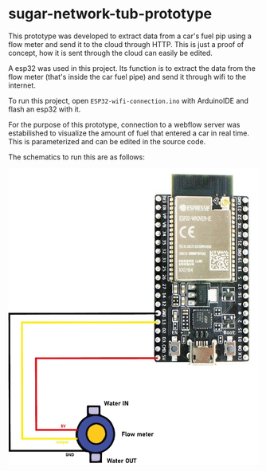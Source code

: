 # sugar-network-tub-prototype

This prototype was developed to extract data from a car's fuel pip using a flow meter and send it to the cloud through HTTP. This is just a proof of concept, how it is sent through the cloud can easily be edited.

A esp32 was used in this project. Its function is to extract the data from the flow meter (that's inside the car fuel pipe) and send it through wifi to the internet.

To run this project, open `ESP32-wifi-connection.ino` with ArduinoIDE and flash an esp32 with it.

For the purpose of this prototype, connection to a webflow server was estabilished to visualize the amount of fuel that entered a car in real time. This is parameterized and can be edited in the source code.

The schematics to run this are as follows:

![schematic](images/schematic.jpg)